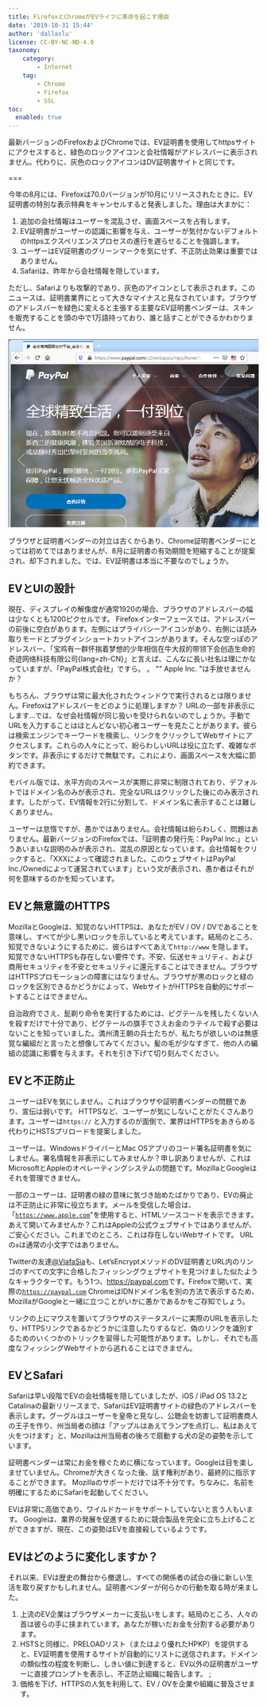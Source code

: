 ```yaml
---
title: FirefoxとChromeがEVライフに革命を起こす理由
date: '2019-10-31 15:44'
author: 'dallaslu'
license: CC-BY-NC-ND-4.0
taxonomy:
    category:
        - Internet
    tag:
        - Chrome
        - Firefox
        - SSL
toc:
  enabled: true
---
```

最新バージョンのFirefoxおよびChromeでは、EV証明書を使用してhttpsサイトにアクセスすると、緑色のロックアイコンと会社情報がアドレスバーに表示されません。代わりに、灰色のロックアイコンはDV証明書サイトと同じです。

===

今年の8月には、Firefoxは70.0バージョンが10月にリリースされたときに、EV証明書の特別な表示特典をキャンセルすると発表しました。理由は大まかに：

1.   追加の会社情報はユーザーを混乱させ、画面スペースを占有します。
2.   EV証明書がユーザーの認識に影響を与え、ユーザーが気付かないデフォルトのhttpsエクスペリエンスプロセスの進行を遅らせることを強調します。
3.   ユーザーはEV証明書のグリーンマークを気にせず、不正防止効果は重要ではありません。
4.   Safariは、昨年から会社情報を隠しています。

ただし、Safariよりも攻撃的であり、灰色のアイコンとして表示されます。このニュースは、証明書業界にとって大きなマイナスと見なされています。ブラウザのアドレスバーを緑色に変えると主張する主要なEV証明書ベンダーは、スキンを販売することを頭の中で1万語持っており、誰と話すことができるかわかりません。

![firefox-paypal](firefox-paypal.png "firefox-paypal")

ブラウザと証明書ベンダーの対立は古くからあり、Chrome証明書ベンダーにとっては初めてではありませんが、8月に証明書の有効期間を短縮することが提案され、却下されました。では、EV証明書は本当に不要なのでしょうか。

## EVとUIの設計

現在、ディスプレイの解像度が通常1920の場合、ブラウザのアドレスバーの幅は少なくとも1200ピクセルです。 Firefoxインターフェースでは、アドレスバーの前後に空白があります。左側にはプライバシーアイコンがあり、右側には読み取りモードとプラグインショートカットアイコンがあります。そんな空っぽのアドレスバー、「<span>宝鸡有一群怀揣着梦想的少年相信在牛大叔的带领下会创造生命的奇迹网络科技有限公司</span>{lang=zh-CN}」と言えば、こんなに長い社名は理にかなっていますが、「PayPal株式会社」ですら。 。 "" Apple Inc. "は手放せませんか？

もちろん、ブラウザは常に最大化されたウィンドウで実行されるとは限りません。Firefoxはアドレスバーをどのように処理しますか？ URLの一部を非表示にします...では、なぜ会社情報が同じ扱いを受けられないのでしょうか。手動でURLを入力することはほとんどない初心者ユーザーを見たことがあります。彼らは検索エンジンでキーワードを検索し、リンクをクリックしてWebサイトにアクセスします。これらの人々にとって、紛らわしいURLは役に立たず、複雑なボタンです。非表示にするだけで無駄です。これにより、画面スペースを大幅に節約できます。

モバイル版では、水平方向のスペースが実際に非常に制限されており、デフォルトではドメイン名のみが表示され、完全なURLはクリックした後にのみ表示されます。したがって、EV情報を2行に分割して、ドメイン名に表示することは難しくありません。

ユーザーは怠惰ですが、愚かではありません。会社情報は紛らわしく、問題はありません。最新バージョンのFirefoxでは、「証明書の発行先：PayPal Inc.」というあいまいな説明のみが表示され、混乱の原因となっています。会社情報をクリックすると、「XXXによって確認されました。このウェブサイトはPayPal Inc./Ownedによって運営されています」という文が表示され、愚か者はそれが何を意味するのかを知っています。

## EVと無意識のHTTPS

MozillaとGoogleは、知覚のないHTTPSは、あなたがEV / OV / DVであることを意味し、すべてが少し黒いロックを示していると考えています。結局のところ、知覚できないようにするために、彼らはすべてあえて`http://www` を隠します。知覚できないHTTPSも存在しない要件です。不安、伝送セキュリティ、および商用セキュリティを不安とセキュリティに還元することはできません。ブラウザはHTTPSプロモーションの障害にはなりません。ブラウザが黒のロックと緑のロックを区別できるかどうかによって、WebサイトがHTTPSを自動的にサポートすることはできません。

自治政府でさえ、髭剃り命令を実行するためには、ピグテールを残したくない人を殺すだけで十分であり、ピグテールの旗手でさえお金のラテイルで殺す必要はないことを知っていました。満州清王朝の兵士たちが、私たちが欲しいのは無感覚な編組だと言ったと想像してみてください。髪の毛が少なすぎて、他の人の編組の認識に影響を与えます。それを引き下げて切り刻んでください。

## EVと不正防止

ユーザーはEVを気にしません。これはブラウザや証明書ベンダーの問題であり、宣伝は弱いです。 HTTPSなど、ユーザーが気にしないことがたくさんあります。ユーザーは`https://` と入力するのが面倒で、業界はHTTPSをあきらめる代わりにHSTSプリロードを提案しました。

ユーザーは、WindowsドライバーとMac OSアプリのコード署名証明書を気にしません。署名情報を非表示にしてみませんか？申し訳ありませんが、これはMicrosoftとAppleのオペレーティングシステムの問題です。MozillaとGoogleはそれを管理できません。

一部のユーザーは、証明書の緑の意味に気づき始めたばかりであり、EVの廃止は不正防止に非常に役立ちます。メールを受信した場合は、「[`https://www.аpple.com`](https://www.аpple.com)"を使用すると、HTMLソースコードを表示できます。あえて開いてみませんか？これはAppleの公式ウェブサイトではありませんが、ご安心ください。これまでのところ、これは存在しないWebサイトです。 URLの`а`は通常の小文字ではありません。

Twitterの友達[@ViafaSia](https://twitter.com/ViafaSia/status/854051035580481536)も、Let’sEncryptメソッドのDV証明書とURL内のリンゴのすべての文字に合格したフィッシングウェブサイトを見つけました似たようなキャラクターです。もう1つ、<https://раураӏ.com>です。Firefoxで開いて、実際の[`https://paypal.com`](https://paypal.com ) ChromeはIDNドメイン名を別の方法で表示するため、MozillaがGoogleと一緒に立つことがいかに愚かであるかをご存知でしょう。

リンクの上にマウスを置いてブラウザのステータスバーに実際のURLを表示したり、HTTPSリンクであるかどうかに注意したりするなど、偽のリンクを識別するためのいくつかのトリックを習得した可能性があります。しかし、それでも高度なフィッシングWebサイトから逃れることはできません。

## EVとSafari

Safariは早い段階でEVの会社情報を隠していましたが、iOS / iPad OS 13.2とCatalinaの最新リリースまで、SafariはEV証明書サイトの緑色のアドレスバーを表示します。グーグルはユーザーを皇帝と見なし、公聴会を妨害して証明書商人の王子を作り、州当局者の顔は「アップルはあえてランプを点灯し、私はあえて火をつけます」と、Mozillaは州当局者の後ろで扇動する犬の足の姿勢を示しています。

証明書ベンダーは常にお金を稼ぐために横になっています。Googleは目を楽しませていません。Chromeが大きくなった後、話す権利があり、最終的に指示することができます。 Mozillaのサポートだけでは不十分です。ちなみに、名前を明確にするためにSafariを起動してください。

EVは非常に高価であり、ワイルドカードをサポートしていないと言う人もいます。 Googleは、業界の発展を促進するために競合製品を完全に立ち上げることができますが、現在、この姿勢はEVを直接殺しているようです。

## EVはどのように変化しますか？

それ以来、EVは歴史の舞台から撤退し、すべての関係者の試合の後に新しい生活を取り戻すかもしれません。証明書ベンダーが何らかの行動を取る時が来ました。

1.   上流のEV企業はブラウザメーカーに支払いをします。結局のところ、人々の首は彼らの手に挟まれています。あなたが稼いだお金を分割する必要があります。
2.   HSTSと同様に、PRELOADリスト（またはより優れたHPKP）を提供すると、EV証明書を使用するサイトが自動的にリストに送信されます。ドメインの類似性の程度を判断し、しきい値に到達すると、EV以外の証明書がユーザーに直接プロンプトを表示し、不正防止組織に報告します。 ;
3.   価格を下げ、HTTPSの人気を利用して、EV / OVを企業や組織に普及させます。
